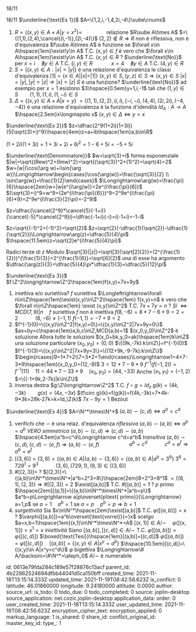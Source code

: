 18/11

18/11
$\underline{\text{Es 1}}$
$A=\{1,2,i,-1,4,2i,-4\}\sube\cnums$
1) $R=\{(x,y)\in A\times A|y=x^2\}=\hspace{4em}$ relazione $R\sube A\times A$
$=\{(1,1),(2,4),\cancel{(i,-1)},(2i,-4)\}$
$(2,2)\notin R\Longrightarrow R$ non è riflessiva, non è d'equivalenza
$f\sube A\times A$ è funzione se $\forall x\in A\hspace{1em}\exist!y\in A$ T.C. $(x,y)\in f$
è vero che $\forall x\in A\hspace{1em}\exist!y\in A$ T.C. $(x,y)\in R$ ?
$\underline{\text{No}}$ per $x=i\hspace{1em}\nexists y\in A$ T.C. $(i,y)\in R$
$\hspace{3em}x=4\hspace{1em}\nexists y\in A$ T.C. $(4,y)\in R$
2) $S=\{(x,y)\in A:|x|=|y|\}$ è una relazione d'equivalenza
le classi d'equivalenza
$[1]=\{x\in A||x|=|1|\}$
$(x,y)\in S,(y,z)\in S\Longrightarrow(x,y)\in S$
$|x|=|y|,|y|=|z|\Longrightarrow|x|=|z|$
$S$ è una funzione? $\underline{\text{No}}$
ad esempio per $x=1$ esistono $3\hspace{0.5em}y=1,i,-1$
tali che $(1,y)\in S\hspace{2em}(1,1),(1,i),(1,-i)\in S$
3) $\Delta=\{(x,y)\in A\times A|x=y\}$
$=\{(1,1),(2,2),(i,i),(-i,-i),(4,4),(2i,2i),(-4,-4)\}$
è una relazione d'equivalenza
è la funzione d'idendità
$Id_A:A\longrightarrow A$
$\hspace{2.5em}x\longmapsto x$
$(x,y)\in\Delta\Longleftrightarrow y=x$

$\underline{\text{Es 2}}$
$z=\dfrac{2^9(1+2i)(1+3i)}{5(\sqrt{3}+i)^9}\hspace{4em}z=a+ib\hspace{1em}a,b\in\R$

$(1+2i)(1+3i)=1+3i+2i+6i^2=1-6+5i=-5+5i$

$\underline{\text{Denominatore}}$
$w=\sqrt{3}+i$ forma esponenziale
$|w|=\sqrt{(Rew)^2+(Imw)^2}=\sqrt{(\sqrt{3})^2+(1)^2}=\sqrt{4}=2$
$w=|w|(\cos(\arg w)+i\sin(\arg w))\Longrightarrow\begin{cases}\cos(\arg(w))=\frac{\sqrt{3}}{2} \\ \sin(\arg(w))=\frac{1}{2}\end{cases}$
$\Longrightarrow\arg(w)=\frac{\pi}{6}\hspace{2em}w=|w|e^{i\arg(w)}=2e^{i\frac{\pi}{6}}$
$(\sqrt{3}+i)^9=w^9=(2e^{i\frac{\pi}{6}})^9=2^9e^{i\frac{\pi}{6}*9}=2^9e^{i\frac{3}{2}\pi}=-2^9i$

$z=\dfrac{\cancel{2^9}*\cancel{5}(-1+i)}{\cancel{-5}*\cancel{2^9}i}=\dfrac{-1+i}{-i}=i(-1+i)=-1-i$

$z=\sqrt{(-1)^2+(-1)^2}=\sqrt{2}$
$z=\sqrt{2}(-\dfrac{1}{\sqrt{2}}-\dfrac{1}{\sqrt{2}})\Longrightarrow\arg(z)=\dfrac{5}{4}\pi$
$\hspace{11.5em}z=\sqrt{2}e^{i\frac{5}{4}\pi}$

Radici terze di $z$
Modulo $\sqrt[3]{|z|}=\sqrt[3]{\sqrt[2]{2}}=(2^{\frac{1}{2}})^{\frac{1}{3}}=2^{\frac{1}{6}}=\sqrt[6]{2}$
una di esse ha argomento $\dfrac{\arg(z)}{3}=\dfrac{5}{4}\pi*\dfrac{1}{3}=\dfrac{5}{12}\pi$

$\underline{\text{Es 3}}$
$f:\Z^2\longrightarrow\Z^2\hspace{1em}f(x,y)=7x+9y$
1) iniettiva e/o suriettiva?
$f$ suriettiva $\Longleftrightarrow\forall n\in\Z\hspace{1em}\exist(x,y)\in\Z^2\hspace{1em} f(x,y)=n$
è vero che $\forall n\in\Z\hspace{1em} \exist (x,y)\in\Z^2$ T.C. $7x+7y=n$ ?
*Sì* $\Longleftrightarrow MCD(7,9)|n\hspace{1em}f$ suriettiva
$f$ non è iniettiva
$f(8,-6)=8*7-6*9=2=2\hspace{3em}(8,-6)\ne(-1,1)$
$f(-1,1)=-7+9=2$
2) $f^{-1}(0)=\{(x,y)\in\Z^2|f(x,y)=0\}=\{(x,y)\in\Z^2|7x+9y=0\}$
$ax+by=c\hspace{1em}a,b,c\in\Z,MCD(a,b)=1$
$(x_0,y_0)\in\Z^2$ è soluzione Allora *tutte* le soluzioni
$(x_0+bk,y_0=ak)\hspace{1em}k\in\Z$
una soluzione particolare $(x_0,y_0)=(0,0)$
$\{(9k,-7k):k\in\Z\}=f^{-1}(0)$
$f^{-1}(3)=\{(x,y)\in\Z^2|7x+9y=3\}=\{(12+9k,-9-7k):k\in\Z\}$
$\begin{rcases}9=1*7+2\\7=3*2+1\end{rcases}\Longrightarrow1=4*7-3*9\hspace{1em}(x_0,y_0=(12,-9)$
$3=12*7-9*9$
$f^{-1}(f(-1,2))=f^{-1}(11)\hspace{1em}11=44*7-33*9\hspace{1em}(x_0,y_0)=(44,-33)$ Anche $(x_1,y_1)=(-1,2)$
$=\{(-1+9k,2-7k)|k\in\Z\}$
3) inversa destra $g:\Z\longrightarrow\Z^2$ T.C. $f\circ g=Id_z$
$g(k)=(4k,-3k)\hspace{2em}g(x)=(4x,-3x)$
$(f\circ g)(k)=f(g(k))=f(4k,-3k)=7*4k-9*3k=28k-27k=k=Id_\Z(k)$
$7x-9y=1$ Bezòut

$\underline{\text{Es 4}}$
$A=\N^*\times\N^*$
$(a,b)\backsim(c,d)\Longleftrightarrow a^b=c^d$
1) verifichi che $\backsim$ è una relaz. d'equivalenza
*riflessiva* $(a,b)\backsim(a,b)\Longleftrightarrow a^b=a^b$ *VERO*
*simmetrica* $(a,b)\backsim(c,d)\Longrightarrow (c,d)\backsim(a,b)$
$\hspace{4.5em}a^b=c^d\Longrightarrow c^d=a^b$
*transitiva* $(a,b)\backsim(c,d),(c,d)\backsim(e,f)\Longrightarrow(a,b)\backsim(e,f)$
$\hspace{5em}a^b=c^d\hspace{3em}c^d=e^f\Longrightarrow a^b=e^f$
2) $[(3,6)]=(3,6)=\{(a,b)\in A|(a,b)\backsim(3,6)\}=\{(a,b)\in A|a^b=3^6\}$
$3^6=729^1=9^3\hspace{3em}(3,6),(729,1),(9,3)\in[(3,6)]$
3) $\#[(2,3)]=$ ?
$[(2,3)]=\{(a,b)\in\N^*\times\N^*|a^b=2^3=8\}\hspace{2em}8=2^3=8^1$
$=\{(8,1),(2,3)\}\Longrightarrow\#[(2,3)]=2$
$\exist[(a,b)]$ T.C. $\#[(a,b)]=1$ ?
$p$ primo $\hspace{2em}[(p,1)]=\{(a,b)\in\N^*\times\N^*|a^b=p\}$
$a^b=p\Longrightarrow a|p\overset{p\text{ primo}}{\Longrightarrow} a=1,p$
se $a=1\hspace{1em}a^b=1$
se $a=p\hspace{1em}p^b=p\Longrightarrow b=1$
4) *surgettività* Sia $x\in\N^*\hspace{2em}\exist[(a,b)]$ T.C. $\varphi([(a,b)]) =x$ ?
$\varphi([(a,b)])=a^b\overset{\text{vorrei}}{=}x$
scelgo $a=x,b=1\hspace{1em}(x,1)\in\N^*\times\N^*=A$
$[(x,1)]\in A/\backsim\hspace{1em}\varphi([(x,1)])=x^1=x$
*iniettività* Siano $[(a,b)],[(c,d)]\in A/\backsim$ T.C. $\varphi([(a,b)])=\varphi([(c,d)])$
$\boxed{\text{Tesi}}\hspace{1em}[(a,b)]=[(c,d)]$
$\varphi([(a,b)])=\varphi([(c,d)])\hspace{1em}[(a,b)]=\{(x,y)\in A|x^y=a^b\}$
$\hspace{10.5em}[(c,d)]=\{(x,y)\in A|x^y=c^d\}$
$\varphi$ bigettiva $\Longrightarrow\# A/\backsim=\#\N^*=\aleph_0$
$A/\backsim$ è numerabile

id: 0613e79fda284c189e57f28876c13acf
parent_id: 4b22862524694dfbb44041d5ca150bff
created_time: 2021-11-18T13:15:14.333Z
updated_time: 2021-11-19T08:42:56.623Z
is_conflict: 0
latitude: 46.01860000
longitude: 9.24180000
altitude: 0.0000
author: 
source_url: 
is_todo: 0
todo_due: 0
todo_completed: 0
source: joplin-desktop
source_application: net.cozic.joplin-desktop
application_data: 
order: 0
user_created_time: 2021-11-18T13:15:14.333Z
user_updated_time: 2021-11-19T08:42:56.623Z
encryption_cipher_text: 
encryption_applied: 0
markup_language: 1
is_shared: 0
share_id: 
conflict_original_id: 
master_key_id: 
type_: 1